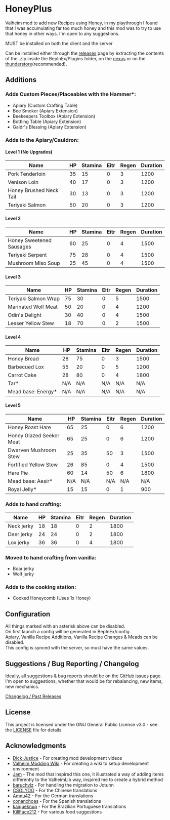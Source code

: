 # HoneyPlus  
Valheim mod to add new Recipes using Honey, in my playthrough I found that I was accumulating far too much honey and this mod was to try to use that honey in other ways. I'm open to any suggestions.  
  
MUST be installed on both the client and the server  
  
Can be installed either through the [releases](https://github.com/OhhLoz/HoneyPlus/releases) page by extracting the contents of the .zip inside the BepInEx/Plugins folder, on the [nexus](https://www.nexusmods.com/valheim/mods/2063) or on the [thunderstore](https://valheim.thunderstore.io/package/OhhLoz/HoneyPlus/)(recommended).  
  
## Additions

### Adds Custom Pieces/Placeables with the Hammer*:
* Apiary (Custom Crafting Table)
* Bee Smoker (Apiary Extension)
* Beekeepers Toolbox (Apiary Extension) 
* Bottling Table (Apiary Extension)
* Galdr's Blessing (Apiary Extension)

### Adds to the Apiary/Cauldron:  

#### Level 1 (No Upgrades)

| Name  | HP | Stamina | Eitr | Regen | Duration
|---|---|---|---|---|---|
|Pork Tenderloin|35|15|0|3|1200
|Venison Loin|40|17|0|3|1200
|Honey Brushed Neck Tail|30|13|0|3|1200
|Teriyaki Salmon|50|20|0|3|1200

#### Level 2  

| Name  | HP | Stamina | Eitr | Regen | Duration
|---|---|---|---|---|---|
|Honey Sweetened Sausages|60|25|0|4|1500
|Teriyaki Serpent|75|28|0|4|1500
|Mushroom Miso Soup|25|45|0|4|1500

#### Level 3  

| Name  | HP | Stamina | Eitr | Regen | Duration
|---|---|---|---|---|---|
|Teriyaki Salmon Wrap|75|30|0|5|1500
|Marinated Wolf Meat|50|20|0|4|1200
|Odin's Delight|30|40|0|4|1500
|Lesser Yellow Stew|18|70|0|2|1500

#### Level 4  

| Name  | HP | Stamina | Eitr | Regen | Duration
|---|---|---|---|---|---|
|Honey Bread|28|75|0|3|1500
|Barbecued Lox|55|20|0|5|1200
|Carrot Cake|28|80|0|4|1800
|Tar*|N/A|N/A|N/A|N/A|N/A
|Mead base: Energy*|N/A|N/A|N/A|N/A|N/A

#### Level 5

| Name  | HP | Stamina | Eitr | Regen | Duration
|---|---|---|---|---|---|
|Honey Roast Hare|65|25|0|6|1200
|Honey Glazed Seeker Meat|65|25|0|6|1200
|Dwarven Mushroom Stew|25|35|50|3|1500
|Fortified Yellow Stew|26|85|0|4|1500
|Hare Pie|60|14|50|6|1800
|Mead base: Aesir*|N/A|N/A|N/A|N/A|N/A
|Royal Jelly*|15|15|0|1|900
  
### Adds to hand crafting:  

| Name  | HP | Stamina | Eitr | Regen | Duration
|---|---|---|---|---|---|
|Neck jerky|18|18|0|2|1800
|Deer jerky|24|24|0|2|1800
|Lox jerky|36|36|0|4|1800

### Moved to hand crafting from vanilla:
* Boar jerky
* Wolf jerky 

### Adds to the cooking station: 
* Cooked Honeycomb (Uses 1x Honey)  
  
## Configuration
  
All things marked with an asterisk above can be disabled.  
On first launch a config will be generated in BepInEx/config.  
Apiary, Vanilla Recipe Additions, Vanilla Recipe Changes & Meads can be disabled.  
This config is synced with the server, so must have the same values.  

## Suggestions / Bug Reporting / Changelog
  
Ideally, all suggestions & bug reports should be on the [GitHub issues](https://github.com/OhhLoz/HoneyPlus/issues) page. 
I'm open to suggestions, whether that would be for rebalancing, new items, new mechanics.  

[Changelog / Past Releases](https://github.com/OhhLoz/HoneyPlus/releases)
  
## License  
  
This project is licensed under the GNU General Public License v3.0 - see the [LICENSE](https://github.com/OhhLoz/HoneyPlus/blob/master/LICENSE) file for details  
  
## Acknowledgments  
  
* [Dick Justice](https://www.youtube.com/channel/UCQmgRGWDJFXVYoin2UzUt7Q) - For creating mod development videos  
* [Valheim Modding Wiki](https://github.com/Valheim-Modding/Wiki/wiki) - For creating a wiki to setup development environment  
* [Jam](https://github.com/RandyKnapp/ValheimMods/tree/main/Jam) - The mod that inspired this one, it illustrated a way of adding items differently to the ValheimLib way, inspired me to create a hybrid method  
* [baruchvlz](https://github.com/baruchvlz) - For handling the migration to Jotunn  
* [CSOLYOO](https://github.com/CSOLYOO) - For the Chinese translations  
* [Amnu42](https://www.nexusmods.com/valheim/users/58442931) - For the German translations  
* [conanchoas](https://www.nexusmods.com/valheim/users/17911054) - For the Spanish translations  
* [kaiqueknup](https://www.nexusmods.com/valheim/users/37243480) - For the Brazilian Portuguese translations  
* [KillFace212](https://github.com/Killface212) - For various food suggestions